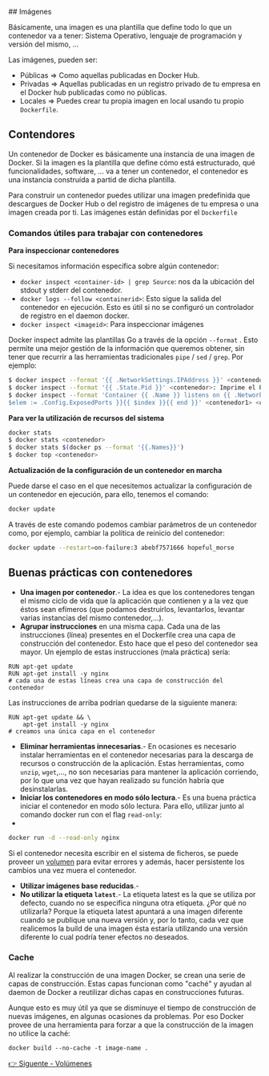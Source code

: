 ## Imágenes

Básicamente, una imagen es una plantilla que define todo lo que un contenedor va a tener: Sistema Operativo, lenguaje de programación y versión del mismo, ...

Las imágenes, pueden ser:

* Públicas => Como aquellas publicadas en Docker Hub.
* Privadas => Aquellas publicadas en un registro privado de tu empresa en el Docker hub publicadas como no públicas.
* Locales => Puedes crear tu propia imagen en local usando tu propio `Dockerfile`.

## Contendores

Un contenedor de Docker es básicamente una instancia de una imagen de Docker. Si la imagen es la plantilla que define cómo está estructurado, qué funcionalidades, software, ... va a tener un contenedor, el contenedor es una instancia construída a partid de dicha plantilla.

Para construir un contenedor puedes utilizar una imagen predefinida que descargues de Docker Hub o del registro de imágenes de tu empresa o una imagen creada por ti. Las imágenes están definidas por el `Dockerfile`

### Comandos útiles para trabajar con contenedores

**Para inspeccionar contenedores**

Si necesitamos información específica sobre algún contenedor:

* `docker inspect <container-id> | grep Source`: nos da la ubicación del stdout y stderr del contenedor.
* `docker logs --follow <containerid>`: Esto sigue la salida del contenedor en ejecución. Esto es útil si no se configuró un controlador de registro en el daemon docker.
* `docker inspect <imageid>`: Para inspeccionar imágenes

Docker inspect admite las plantillas Go a través de la opción `--format` . Esto permite una mejor gestión de la información que queremos obtener, sin tener que recurrir a las herramientas tradicionales `pipe` / `sed` / `grep`. Por ejemplo:

```bash
$ docker inspect --format '{{ .NetworkSettings.IPAddress }}' <contenedor>: imprime la ip del contenedor
$ docker inspect --format '{{ .State.Pid }}' <contenedor>: Imprime el PID del contenedor
$ docker inspect --format 'Container {{ .Name }} listens on {{ .NetworkSettings.IPAddress }}:{{ range $index,
$elem := .Config.ExposedPorts }}{{ $index }}{{ end }}' <contenedor1> <contenedor2>: ejemplo de formato avanzado customizado
```

**Para ver la utilización de recursos del sistema**

```bash
docker stats
$ docker stats <contenedor>
$ docker stats $(docker ps --format '{{.Names}}')
$ docker top <contenedor>
```

**Actualización de la configuración de un contenedor en marcha**

Puede darse el caso en el que necesitemos actualizar la configuración de un contenedor en ejecución, para ello, tenemos el comando:

```bash
docker update
```

A través de este comando podemos cambiar parámetros de un contenedor como, por ejemplo, cambiar la política de reinicio del contenedor:

```bash
docker update --restart=on-failure:3 abebf7571666 hopeful_morse
```

## Buenas prácticas con contenedores

* **Una imagen por contenedor**.- La idea es que los contenedores tengan el mismo ciclo de vida que la aplicación que contienen y a la vez que éstos sean efímeros (que podamos destruirlos, levantarlos, levantar varias instancias del mismo contenedor,...).
* **Agrupar instrucciones** en una misma capa. Cada una de las instrucciones (línea) presentes en el Dockerfile crea una capa de construcción del contenedor. Esto hace que el peso del contenedor sea mayor. Un ejemplo de estas instrucciones (mala práctica) sería:

```
RUN apt-get update
RUN apt-get install -y nginx
# cada una de estas líneas crea una capa de construcción del contenedor
```

Las instrucciones de arriba podrían quedarse de la siguiente manera:

```
RUN apt-get update && \
    apt-get install -y nginx
# creamos una única capa en el contenedor
```

* **Eliminar herramientas innecesarias**.- En ocasiones es necesario instalar herramientas en el contenedor necesarias para la descarga de recursos o construcción de la aplicación. Estas herramientas, como `unzip`, `wget`,..., no son necesarias para mantener la aplicación corriendo, por lo que una vez que hayan realizado su función habría que desinstalarlas.
* **Iniciar los contenedores en modo sólo lectura**.- Es una buena práctica iniciar el contenedor en modo sólo lectura. Para ello, utilizar junto al comando docker run con el flag `read-only`:
*
```bash
docker run -d --read-only nginx
```

Si el contenedor necesita escribir en el sistema de ficheros, se puede proveer un [volumen](volumes.md) para evitar errores y además, hacer persistente los cambios una vez muera el contenedor.

* **Utilizar imágenes base reducidas**.-
* **No utilizar la etiqueta `latest`**.- La etiqueta latest es la que se utiliza por defecto, cuando no se especifica ninguna otra etiqueta.
    ¿Por qué no utilizarla? Porque la etiqueta latest apuntará a una imagen diferente cuando se publique una nueva versión y, por lo tanto, cada vez que realicemos la build de una imagen ésta estaría utilizando una versión diferente lo cual podría tener efectos no deseados.

### Cache

Al realizar la construcción de una imagen Docker, se crean una serie de capas de construcción. Estas capas funcionan como "caché" y ayudan al daemon de Docker a reutilizar dichas capas en construcciones futuras.

Aunque esto es muy útil ya que se disminuye el tiempo de construcción de nuevas imágenes, en algunas ocasiones da problemas. Por eso Docker provee de una herramienta para forzar a que la construcción de la imagen no utilice la caché:

```
docker build --no-cache -t image-name .
```

[ 👉 Siguente - Volúmenes](volumes.md)